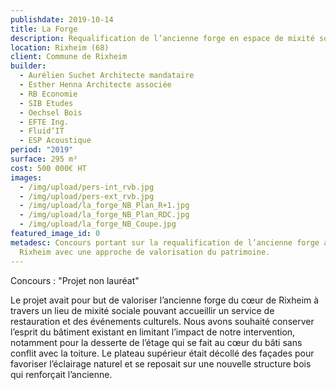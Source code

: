 ```yaml
---
publishdate: 2019-10-14
title: La Forge
description: Requalification de l’ancienne forge en espace de mixité sociale
location: Rixheim (68)
client: Commune de Rixheim
builder:
  - Aurélien Suchet Architecte mandataire
  - Esther Henna Architecte associée
  - RB Economie
  - SIB Etudes
  - Oechsel Bois
  - EFTE Ing.
  - Fluid’IT
  - ESP Acoustique
period: "2019"
surface: 295 m²
cost: 500 000€ HT
images:
  - /img/upload/pers-int_rvb.jpg
  - /img/upload/pers-ext_rvb.jpg
  - /img/upload/la_forge_NB_Plan_R+1.jpg
  - /img/upload/la_forge_NB_Plan_RDC.jpg
  - /img/upload/la_forge_NB_Coupe.jpg
featured_image_id: 0
metadesc: Concours portant sur la requalification de l’ancienne forge au cœur de
  Rixheim avec une approche de valorisation du patrimoine.
---
```

Concours : "Projet non lauréat"

Le projet avait pour but de valoriser l’ancienne forge du cœur de Rixheim à travers un lieu de mixité sociale pouvant accueillir un service de restauration et des événements culturels. Nous avons souhaité conserver l’esprit du bâtiment existant en limitant l’impact de notre intervention, notamment pour la desserte de l’étage qui se fait au cœur du bâti sans conflit avec la toiture. Le plateau supérieur était décollé des façades pour favoriser l’éclairage naturel et se reposait sur une nouvelle structure bois qui renforçait l’ancienne.
